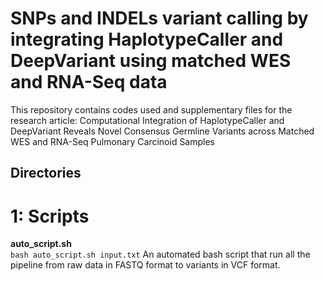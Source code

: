 # SNPs and INDELs variant calling by integrating HaplotypeCaller and DeepVariant using matched WES and RNA-Seq data
This repository contains codes used and supplementary files for the research article: Computational Integration of HaplotypeCaller and DeepVariant Reveals Novel Consensus Germline Variants across Matched WES and RNA-Seq Pulmonary Carcinoid Samples

## Directories
# 1: Scripts
**auto_script.sh**  
```bash auto_script.sh input.txt```
An automated bash script that run all the pipeline from raw data in FASTQ format to variants in VCF format.  


